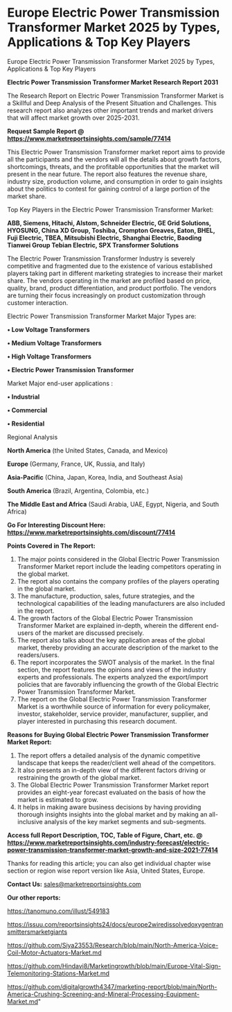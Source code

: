 # Europe Electric Power Transmission Transformer Market 2025 by Types, Applications & Top Key Players
Europe Electric Power Transmission Transformer Market 2025 by Types, Applications & Top Key Players

<strong>Electric Power Transmission Transformer Market Research Report 2031</strong>

The Research Report on Electric Power Transmission Transformer Market is a Skillful and Deep Analysis of the Present Situation and Challenges. This research report also analyzes other important trends and market drivers that will affect market growth over 2025-2031.

<strong>Request Sample Report @ <a href=https://www.marketreportsinsights.com/sample/77414>https://www.marketreportsinsights.com/sample/77414</a></strong>

This Electric Power Transmission Transformer market report aims to provide all the participants and the vendors will all the details about growth factors, shortcomings, threats, and the profitable opportunities that the market will present in the near future. The report also features the revenue share, industry size, production volume, and consumption in order to gain insights about the politics to contest for gaining control of a large portion of the market share.

Top Key Players in the Electric Power Transmission Transformer Market:

<strong>ABB, Siemens, Hitachi, Alstom, Schneider Electric, GE Grid Solutions, HYOSUNG, China XD Group, Toshiba, Crompton Greaves, Eaton, BHEL, Fuji Electric, TBEA, Mitsubishi Electric, Shanghai Electric, Baoding Tianwei Group Tebian Electric, SPX Transformer Solutions</strong>

The Electric Power Transmission Transformer Industry is severely competitive and fragmented due to the existence of various established players taking part in different marketing strategies to increase their market share. The vendors operating in the market are profiled based on price, quality, brand, product differentiation, and product portfolio. The vendors are turning their focus increasingly on product customization through customer interaction.

Electric Power Transmission Transformer Market Major Types are:

<strong>• Low Voltage Transformers

• Medium Voltage Transformers

• High Voltage Transformers

• Electric Power Transmission Transformer</strong>

Market Major end-user applications :

<strong>• Industrial

• Commercial

• Residential</strong>

Regional Analysis

</u><strong><b>North America</b></strong> (the United States, Canada, and Mexico)

<strong><b>Europe </b></strong>(Germany, France, UK, Russia, and Italy)

<strong><b>Asia-Pacific</b></strong> (China, Japan, Korea, India, and Southeast Asia)

<strong><b>South America</b></strong> (Brazil, Argentina, Colombia, etc.)

<strong><b>The Middle East and Africa</b></strong> (Saudi Arabia, UAE, Egypt, Nigeria, and South Africa)

<strong>Go For Interesting Discount Here: <a href=https://www.marketreportsinsights.com/discount/77414>https://www.marketreportsinsights.com/discount/77414</a></strong>

<strong>Points Covered in The Report:</strong>
<ol>
  <li>The major points considered in the Global Electric Power Transmission Transformer Market report include the leading competitors operating in the global market.</li>
  <li>The report also contains the company profiles of the players operating in the global market.</li>
  <li>The manufacture, production, sales, future strategies, and the technological capabilities of the leading manufacturers are also included in the report.</li>
  <li>The growth factors of the Global Electric Power Transmission Transformer Market are explained in-depth, wherein the different end-users of the market are discussed precisely.</li>
  <li>The report also talks about the key application areas of the global market, thereby providing an accurate description of the market to the readers/users.</li>
  <li>The report incorporates the SWOT analysis of the market. In the final section, the report features the opinions and views of the industry experts and professionals. The experts analyzed the export/import policies that are favorably influencing the growth of the Global Electric Power Transmission Transformer Market.</li>
  <li>The report on the Global Electric Power Transmission Transformer Market is a worthwhile source of information for every policymaker, investor, stakeholder, service provider, manufacturer, supplier, and player interested in purchasing this research document.</li>
</ol>
<strong>Reasons for Buying Global Electric Power Transmission Transformer Market Report:</strong>

<ol>
  <li>The report offers a detailed analysis of the dynamic competitive landscape that keeps the reader/client well ahead of the competitors.</li>
  <li>It also presents an in-depth view of the different factors driving or restraining the growth of the global market.</li>
  <li>The Global Electric Power Transmission Transformer Market report provides an eight-year forecast evaluated on the basis of how the market is estimated to grow.</li>
  <li>It helps in making aware business decisions by having providing thorough insights insights into the global market and by making an all-inclusive analysis of the key market segments and sub-segments.</li>
</ol>
<strong>Access full Report Description, TOC, Table of Figure, Chart, etc. @ <a href=https://www.marketreportsinsights.com/industry-forecast/electric-power-transmission-transformer-market-growth-and-size-2021-77414>https://www.marketreportsinsights.com/industry-forecast/electric-power-transmission-transformer-market-growth-and-size-2021-77414</a></strong>


Thanks for reading this article; you can also get individual chapter wise section or region wise report version like Asia, United States, Europe.

<strong>Contact Us:</strong>
sales@marketreportsinsights.com

<strong>Our other reports:</strong>

<a href=https://tanomuno.com/illust/549183>https://tanomuno.com/illust/549183</a>

<a href=https://issuu.com/reportsinsights24/docs/europe2wiredissolvedoxygentransmittersmarketgiants>https://issuu.com/reportsinsights24/docs/europe2wiredissolvedoxygentransmittersmarketgiants</a>

<a href=https://github.com/Siya23553/Research/blob/main/North-America-Voice-Coil-Motor-Actuators-Market.md>https://github.com/Siya23553/Research/blob/main/North-America-Voice-Coil-Motor-Actuators-Market.md</a>

<a href=https://github.com/Hindavi8/Marketingrowth/blob/main/Europe-Vital-Sign-Telemonitoring-Stations-Market.md>https://github.com/Hindavi8/Marketingrowth/blob/main/Europe-Vital-Sign-Telemonitoring-Stations-Market.md</a>

<a href=https://github.com/digitalgrowth4347/marketing-report/blob/main/North-America-Crushing-Screening-and-Mineral-Processing-Equipment-Market.md>https://github.com/digitalgrowth4347/marketing-report/blob/main/North-America-Crushing-Screening-and-Mineral-Processing-Equipment-Market.md</a>"
